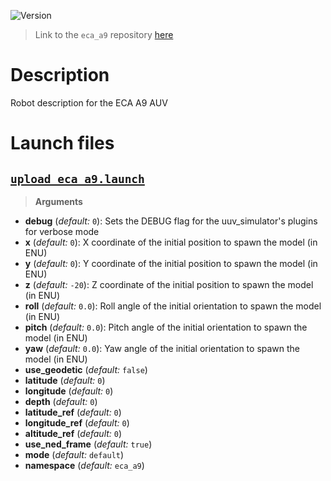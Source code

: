 ![Version](https://img.shields.io/badge/version-0.1.5-brightgreen.svg)

> Link to the `eca_a9` repository [here](https://github.com/uuvsimulator/eca_a9)

# Description

Robot description for the ECA A9 AUV

# Launch files

## [`upload_eca_a9.launch`](https://github.com/uuvsimulator/eca_a9/tree/master/eca_a9_description/launch/upload_eca_a9.launch)

> **Arguments**

* **debug** (*default:* `0`): Sets the DEBUG flag for the uuv_simulator's plugins for verbose mode
* **x** (*default:* `0`): X coordinate of the initial position to spawn the model (in ENU)
* **y** (*default:* `0`): Y coordinate of the initial position to spawn the model (in ENU)
* **z** (*default:* `-20`): Z coordinate of the initial position to spawn the model (in ENU)
* **roll** (*default:* `0.0`): Roll angle of the initial orientation to spawn the model (in ENU)
* **pitch** (*default:* `0.0`): Pitch angle of the initial orientation to spawn the model (in ENU)
* **yaw** (*default:* `0.0`): Yaw angle of the initial orientation to spawn the model (in ENU)
* **use_geodetic** (*default:* `false`)
* **latitude** (*default:* `0`)
* **longitude** (*default:* `0`)
* **depth** (*default:* `0`)
* **latitude_ref** (*default:* `0`)
* **longitude_ref** (*default:* `0`)
* **altitude_ref** (*default:* `0`)
* **use_ned_frame** (*default:* `true`)
* **mode** (*default:* `default`)
* **namespace** (*default:* `eca_a9`)

